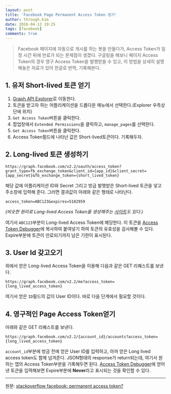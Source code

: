 ```yaml
---
layout: post
title: 'Facebook Page Permanent Access Token 얻기'
author: through.kim
date: 2016-04-12 19:25
tags: [facebook]
comments: true
---
```


> Facebook 페이지에 자동으로 게시를 하는 봇을 만들다가, Access Token가 일정 시간 뒤에 만료가 되는 문제점이 생겼다. 구글링을 해보니 페이지 Access Token의 경우 영구 Access Token을 발행받을 수 있고, 이 방법을 상세히 설명해놓은 자료가 있어 한글로 번역, 기록해본다.

## 1. 유저 Short-lived 토큰 얻기

1. [Graph API Explorer](https://developers.facebook.com/tools/explorer)로 이동한다.
2. 토큰을 받고자 하는 어플리케이션을 드롭다운 메뉴에서 선택한다.(Explorer 우측상단에 위치)
3. `Get Access Token`버튼을 클릭한다.
4. 팝업창에서 `Extended Permissions`을 클릭하고, `manage_pages`를 선택한다.
5. `Get Access Token`버튼을 클릭한다.
6. Access Token필드에 나타난 값은 Short-lived토큰이다. 기록해두자.

## 2. Long-lived 토큰 생성하기

```
https://graph.facebook.com/v2.2/oauth/access_token?grant_type=fb_exchange_token&client_id={app_id}&client_secret={app_secret}&fb_exchange_token={short_lived_token}
```

해당 값에 어플리케이션 ID와 Secret 그리고 방금 발행받은 Short-lived 토큰을 넣고 주소창에 입력해 준다. 그러면 결과값이 아래와 같은 형태로 나타난다.

```
access_token=ABC123&expires=5182959
```

_(비슷한 원리로 Long-lived Access Token을 생성해주는 [사이트](http://www.slickremix.com/facebook-60-day-user-access-token-generator/)도 있다.)_

여기서 `ABC123`부분이 Long-lived Access Token에 해당한다. 이 토큰을 [Access Token Debugger](https://developers.facebook.com/tools/debug/)에 복사하여 붙여넣기 하여 토큰의 유효성을 검사해볼 수 있다. Expire부분에 토큰이 만료되기까지 남은 기한이 표시된다.

## 3. User Id 갖고오기

위에서 얻은 Long-lived Access Token을 이용해 다음과 같은 GET 리퀘스트를 보낸다.

```
https://graph.facebook.com/v2.2/me?access_token={long_lived_access_token}
```

여기서 얻은 `ID`필드의 값이 User ID이다. 바로 다음 단계에서 필요할 것이다.

## 4. 영구적인 Page Access Token얻기

아래와 같은 GET 리퀘스트를 보낸다.

```
https://graph.facebook.com/v2.2/{account_id}/accounts?access_token={long_lived_access_token}
```

`account_id`부분에 방금 전에 얻은 User ID를 입력하고, 아까 얻은 Long lived access token도 함께 넘겨준다.
JSON형태의 response가 return되는데, 여기서 원하는 앱의 Access Token부분을 기록해두면 된다. [Access Token Debugger](https://developers.facebook.com/tools/debug/)에 얻어낸 토큰을 입력해보면 Expire부분에 **Never**라고 표시되는 것을 확인할 수 있다.

---

원문: [stackoverflow facebook: permanent access token?](http://stackoverflow.com/questions/17197970/facebook-permanent-page-access-token)

